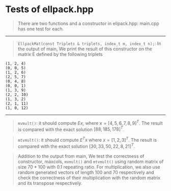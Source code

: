 # Tests of ellpack.hpp

> There are two functions and a constructor in ellpack.hpp: main.cpp has one test for each.

***
> `EllpackMat(const Triplets & triplets, index_t m, index_t n);`: In the output of main, We print the result of this constructor on the matrix E defined by the following triplets
```
(1, 2, 4)
(0, 0, 5)
(1, 2, 6)
(2, 5, 7)
(0, 4, 8)
(0, 0, 1)
(1, 3, 9)
(2, 2, 10)
(1, 3, 2)
(2, 1, 11)
(1, 0, 12)
```

***

> `mvmult()`: it should compute $Ex$, where
$x = [4,5,6,7,8,9]^{T}$. The result is compared with the exact solution  $[88,185,178]^{T}$.

> `mtvmult()`: it should compute $E^Tx$ where $x=[1,2,3]^T$. The result is compared with the exact solution $[30,33,50,22,8,21]^{T}$.

>Addition to the output from main, We test the correctness of constructor, maxcols, `mvmult()` and `mtvmult()` using random matrix of size $70 * 100$ with 0.1 repeating ratio. 
>For multiplication, we also use random generated vectors of length 100 and 70 respectively
>and check the correctness of their multiplication with the random matrix and its transpose respectively.